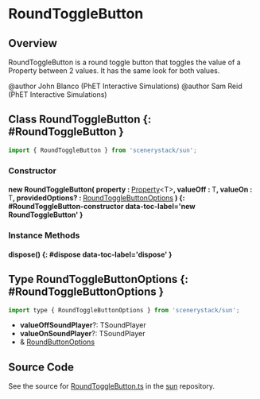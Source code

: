 # RoundToggleButton

## Overview

RoundToggleButton is a round toggle button that toggles the value of a Property between 2 values.
It has the same look for both values.

@author John Blanco (PhET Interactive Simulations)
@author Sam Reid (PhET Interactive Simulations)

## Class RoundToggleButton {: #RoundToggleButton }


```js
import { RoundToggleButton } from 'scenerystack/sun';
```
### Constructor

#### new RoundToggleButton( property : <span style="font-weight: 400;">[Property](../axon/Property.md)&lt;T&gt;</span>, valueOff : <span style="font-weight: 400;">T</span>, valueOn : <span style="font-weight: 400;">T</span>, providedOptions? : <span style="font-weight: 400;">[RoundToggleButtonOptions](../sun/RoundToggleButton.md#RoundToggleButtonOptions)</span> ) {: #RoundToggleButton-constructor data-toc-label='new RoundToggleButton' }

### Instance Methods

#### dispose() {: #dispose data-toc-label='dispose' }



## Type RoundToggleButtonOptions {: #RoundToggleButtonOptions }


```js
import type { RoundToggleButtonOptions } from 'scenerystack/sun';
```


- **valueOffSoundPlayer**?: TSoundPlayer
- **valueOnSoundPlayer**?: TSoundPlayer
- &amp; [RoundButtonOptions](../sun/RoundButton.md#RoundButtonOptions)




## Source Code

See the source for [RoundToggleButton.ts](https://github.com/phetsims/sun/blob/main/js/buttons/RoundToggleButton.ts) in the [sun](https://github.com/phetsims/sun) repository.
